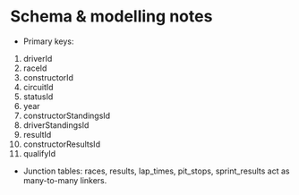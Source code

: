 # Schema & modelling notes

- Primary keys: 
1) driverId
2) raceId
3) constructorId
4) circuitId
5) statusId
6) year
7) constructorStandingsId
8) driverStandingsId
9) resultId
10) constructorResultsId
11) qualifyId

- Junction tables: races, results, lap_times, pit_stops, sprint_results act as many-to-many linkers.